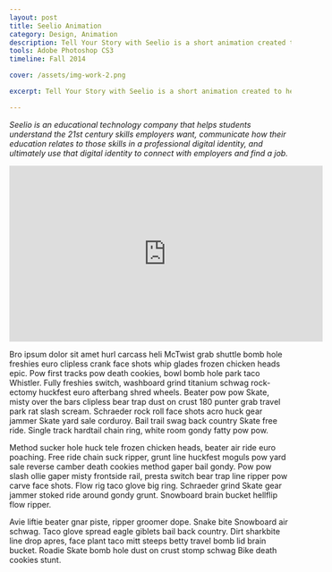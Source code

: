 ```yaml
---
layout: post
title: Seelio Animation
category: Design, Animation
description: Tell Your Story with Seelio is a short animation created to help viewers understand how Seelio can help students tell their stories to stand out in the modern job search. The video is shown to students of partner universities and can also be found in post-registration welcome emails to all users.
tools: Adobe Photoshop CS3 
timeline: Fall 2014

cover: /assets/img-work-2.png

excerpt: Tell Your Story with Seelio is a short animation created to help viewers understand how Seelio can help students tell their stories to stand out in the modern job search.

---
```

*Seelio is an educational technology company that helps students understand the 21st century skills employers want, communicate how their education relates to those skills in a professional digital identity, and ultimately use that digital identity to connect with employers and find a job.*

<div class="work__video"><iframe width="560" height="315" src="https://www.youtube.com/embed/rj9aCdghEGo" frameborder="0" allowfullscreen></iframe></div>

Bro ipsum dolor sit amet hurl carcass heli McTwist grab shuttle bomb hole freshies euro clipless crank face shots whip glades frozen chicken heads epic. Pow first tracks pow death cookies, bowl bomb hole park taco Whistler. Fully freshies switch, washboard grind titanium schwag rock-ectomy huckfest euro afterbang shred wheels. Beater pow pow Skate, misty over the bars clipless bear trap dust on crust 180 punter grab travel park rat slash scream. Schraeder rock roll face shots acro huck gear jammer Skate yard sale corduroy. Bail trail swag back country Skate free ride. Single track hardtail chain ring, white room gondy fatty pow pow.

Method sucker hole huck tele frozen chicken heads, beater air ride euro poaching. Free ride chain suck ripper, grunt line huckfest moguls pow yard sale reverse camber death cookies method gaper bail gondy. Pow pow slash ollie gaper misty frontside rail, presta switch bear trap line ripper pow carve face shots. Flow rig taco glove big ring. Schraeder grind Skate gear jammer stoked ride around gondy grunt. Snowboard brain bucket hellflip flow ripper.

Avie liftie beater gnar piste, ripper groomer dope. Snake bite Snowboard air schwag. Taco glove spread eagle giblets bail back country. Dirt sharkbite line drop apres, face plant taco mitt steeps betty travel bomb lid brain bucket. Roadie Skate bomb hole dust on crust stomp schwag Bike death cookies stunt.

